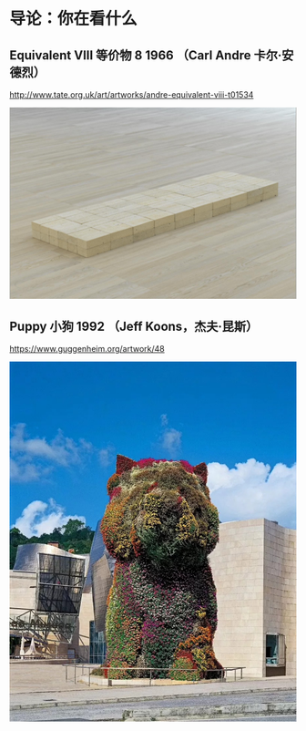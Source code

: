 # 导论：你在看什么

## Equivalent VIII  等价物 8 1966 （Carl Andre 卡尔·安德烈）

 http://www.tate.org.uk/art/artworks/andre-equivalent-viii-t01534

 ![img](./figures/00-01-equivalent-viii.jpg)

## Puppy 小狗 1992 （Jeff Koons，杰夫·昆斯）

https://www.guggenheim.org/artwork/48

![img](./figures/00-02-puppy.jpg)
